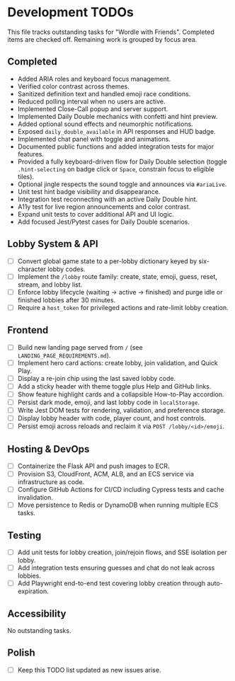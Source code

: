 # Development TODOs

This file tracks outstanding tasks for "Wordle with Friends". Completed items are checked off. Remaining work is grouped by focus area.

## Completed

- Added ARIA roles and keyboard focus management.
- Verified color contrast across themes.
- Sanitized definition text and handled emoji race conditions.
- Reduced polling interval when no users are active.
- Implemented Close-Call popup and server support.
- Implemented Daily Double mechanics with confetti and hint preview.
- Added optional sound effects and neumorphic notifications.
- Exposed `daily_double_available` in API responses and HUD badge.
- Implemented chat panel with toggle and animations.
- Documented public functions and added integration tests for major features.
- Provided a fully keyboard-driven flow for Daily Double selection
  (toggle `.hint-selecting` on badge click or `Space`, constrain focus to eligible tiles).
- Optional jingle respects the sound toggle and announces via `#ariaLive`.
- Unit test hint badge visibility and disappearance.
- Integration test reconnecting with an active Daily Double hint.
- A11y test for live region announcements and color contrast.
- Expand unit tests to cover additional API and UI logic.
- Add focused Jest/Pytest cases for Daily Double scenarios.

## Lobby System & API

- [ ] Convert global game state to a per-lobby dictionary keyed by six-character lobby codes.
- [ ] Implement the `/lobby` route family: create, state, emoji, guess, reset, stream, and lobby list.
- [ ] Enforce lobby lifecycle (waiting → active → finished) and purge idle or finished lobbies after 30 minutes.
- [ ] Require a `host_token` for privileged actions and rate-limit lobby creation.

## Frontend

- [ ] Build new landing page served from `/` (see `LANDING_PAGE_REQUIREMENTS.md`).
- [ ] Implement hero card actions: create lobby, join validation, and Quick Play.
- [ ] Display a re-join chip using the last saved lobby code.
- [ ] Add a sticky header with theme toggle plus Help and GitHub links.
- [ ] Show feature highlight cards and a collapsible How-to-Play accordion.
- [ ] Persist dark mode, emoji, and last lobby code in `localStorage`.
- [ ] Write Jest DOM tests for rendering, validation, and preference storage.
- [ ] Display lobby header with code, player count, and host controls.
- [ ] Persist emoji across reloads and reclaim it via `POST /lobby/<id>/emoji`.

## Hosting & DevOps

- [ ] Containerize the Flask API and push images to ECR.
- [ ] Provision S3, CloudFront, ACM, ALB, and an ECS service via infrastructure as code.
- [ ] Configure GitHub Actions for CI/CD including Cypress tests and cache invalidation.
- [ ] Move persistence to Redis or DynamoDB when running multiple ECS tasks.

## Testing

- [ ] Add unit tests for lobby creation, join/rejoin flows, and SSE isolation per lobby.
- [ ] Add integration tests ensuring guesses and chat do not leak across lobbies.
- [ ] Add Playwright end-to-end test covering lobby creation through auto-expiration.

## Accessibility
No outstanding tasks.

## Polish

- [ ] Keep this TODO list updated as new issues arise.
